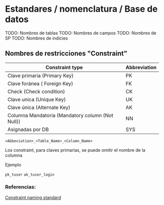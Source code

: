 
# Estandares / nomenclatura / Base de datos

TODO: Nombres de tablas
TODO: Nombres de campos
TODO: Nombres de SP
TODO: Nombres de indicies

## Nombres de restricciones "Constraint"

| Constraint type |Abbreviation  |
|--|--|
| Clave primaria (Primary Key) | PK |
| Clave foránea ( Foreign Key) | FK |
| Check (Check condition) | CK |
| Clave unica (Unique Key) | UK |
| Clave única (Alternate Key) | AK |
| Columna Mandatoria (Mandatory column (Not Null)) | NN |
| Asignadas por DB | SYS |

`<Abbeviation>_<Table_Name>_<Column_Name>`

Los constraint, para claves primarias, se puede omitir el nombre de la columna

Ejemplo 

`pk_tuser`
`ak_tuser_login`

 ### Referencias:
 
[ Constraint naming standard](https://openacs.org/doc/eng-standards-constraint-naming)












